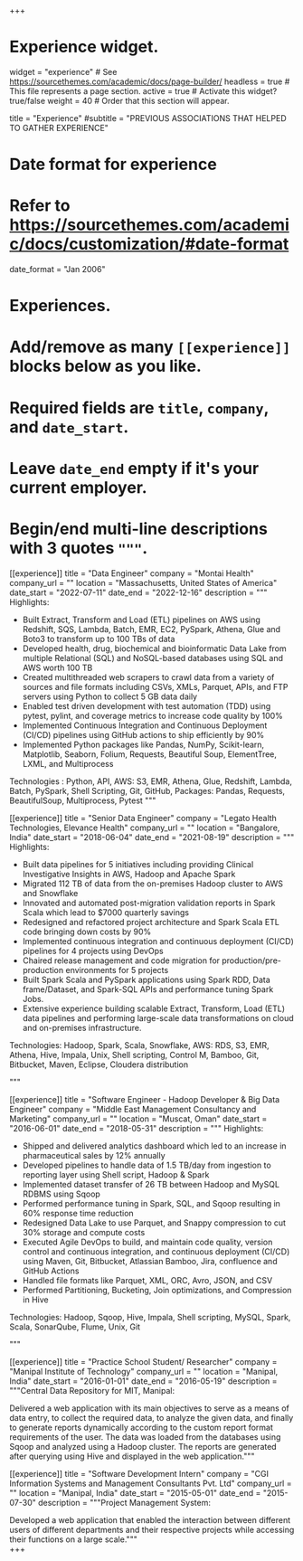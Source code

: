 +++
# Experience widget.
widget = "experience"  # See https://sourcethemes.com/academic/docs/page-builder/
headless = true  # This file represents a page section.
active = true  # Activate this widget? true/false
weight = 40  # Order that this section will appear.

title = "Experience"
#subtitle = "PREVIOUS ASSOCIATIONS THAT HELPED TO GATHER EXPERIENCE"

# Date format for experience
#   Refer to https://sourcethemes.com/academic/docs/customization/#date-format
date_format = "Jan 2006"

# Experiences.
#   Add/remove as many `[[experience]]` blocks below as you like.
#   Required fields are `title`, `company`, and `date_start`.
#   Leave `date_end` empty if it's your current employer.
#   Begin/end multi-line descriptions with 3 quotes `"""`.

[[experience]]
  title = "Data Engineer"
  company = "Montai Health"
  company_url = ""
  location = "Massachusetts, United States of America"
  date_start = "2022-07-11"
  date_end = "2022-12-16"
  description = """ 
  Highlights:
* Built Extract, Transform and Load (ETL) pipelines on AWS using Redshift, SQS, Lambda, Batch, EMR, EC2, PySpark, Athena, Glue and Boto3 to transform up to 100 TBs of data
* Developed health, drug, biochemical and bioinformatic Data Lake from multiple Relational (SQL) and NoSQL-based databases using SQL and AWS worth 100 TB
* Created multithreaded web scrapers to crawl data from a variety of sources and file formats including CSVs, XMLs, Parquet, APIs, and FTP servers using Python to collect 5 GB data daily
* Enabled test driven development with test automation (TDD) using pytest, pylint, and coverage metrics to increase code quality by 100%
* Implemented Continuous Integration and Continuous Deployment (CI/CD) pipelines using GitHub actions to ship efficiently by 90%
* Implemented Python packages like Pandas, NumPy, Scikit-learn, Matplotlib, Seaborn, Folium, Requests, Beautiful Soup, ElementTree, LXML, and Multiprocess

Technologies : Python, API, AWS: S3, EMR, Athena, Glue, Redshift, Lambda, Batch, PySpark, Shell Scripting, Git, GitHub, Packages: Pandas, Requests, BeautifulSoup, Multiprocess, Pytest
  """


[[experience]]
  title = "Senior Data Engineer"
  company = "Legato Health Technologies, Elevance Health"
  company_url = ""
  location = "Bangalore, India"
  date_start = "2018-06-04"
  date_end = "2021-08-19"
  description = """ 
  Highlights:

* Built data pipelines for 5 initiatives including providing Clinical Investigative Insights in AWS, Hadoop and Apache Spark
* Migrated 112 TB of data from the on-premises Hadoop cluster to AWS and Snowflake
* Innovated and automated post-migration validation reports in Spark Scala which lead to $7000 quarterly savings
* Redesigned and refactored project architecture and Spark Scala ETL code bringing down costs by 90%
* Implemented continuous integration and continuous deployment (CI/CD) pipelines for 4 projects using DevOps
* Chaired release management and code migration for production/pre-production environments for 5 projects
* Built Spark Scala and PySpark applications using Spark RDD, Data frame/Dataset, and Spark-SQL APIs and performance tuning Spark Jobs.
* Extensive experience building scalable Extract, Transform, Load (ETL) data pipelines and performing large-scale data transformations on cloud and on-premises infrastructure.

Technologies: Hadoop, Spark, Scala, Snowflake, AWS: RDS, S3, EMR, Athena, Hive, Impala, Unix, Shell scripting, Control M, Bamboo, Git, Bitbucket, Maven, Eclipse, Cloudera distribution

  """
  
[[experience]]
  title = "Software Engineer - Hadoop Developer & Big Data Engineer"
  company = "Middle East Management Consultancy and Marketing"
  company_url = ""
  location = "Muscat, Oman"
  date_start = "2016-06-01"
  date_end = "2018-05-31"
  description = """
Highlights:

* Shipped and delivered analytics dashboard which led to an increase in pharmaceutical sales by 12% annually
* Developed pipelines to handle data of 1.5 TB/day from ingestion to reporting layer using Shell script, Hadoop & Spark
* Implemented dataset transfer of 26 TB between Hadoop and MySQL RDBMS using Sqoop
* Performed performance tuning in Spark, SQL, and Sqoop resulting in 60% response time reduction
* Redesigned Data Lake to use Parquet, and Snappy compression to cut 30% storage and compute costs
* Executed Agile DevOps to build, and maintain code quality, version control and continuous integration, and continuous deployment (CI/CD) using Maven, Git, Bitbucket, Atlassian Bamboo, Jira, confluence and GitHub Actions
* Handled file formats like Parquet, XML, ORC, Avro, JSON, and CSV
* Performed Partitioning, Bucketing, Join optimizations, and Compression in Hive

Technologies: Hadoop, Sqoop, Hive, Impala, Shell scripting, MySQL, Spark, Scala, SonarQube, Flume, Unix, Git

  """

[[experience]]
  title = "Practice School Student/ Researcher"
  company = "Manipal Institute of Technology"
  company_url = ""
  location = "Manipal, India"
  date_start = "2016-01-01"
  date_end = "2016-05-19"
  description = """Central Data Repository for MIT, Manipal: 
  
  Delivered a web application with its main objectives to serve as a means of data entry, to collect the required data, to analyze the given data, and finally to generate reports dynamically according to the custom report format requirements of the user. The data was loaded from the databases using Sqoop and analyzed using a Hadoop cluster. The reports are generated after querying using Hive and displayed in the web application."""
  
[[experience]]
  title = "Software Development Intern"
  company = "CGI Information Systems and Management Consultants Pvt. Ltd"
  company_url = ""
  location = "Manipal, India"
  date_start = "2015-05-01"
  date_end = "2015-07-30"
  description = """Project Management System: 
  
  Developed a web application that enabled the interaction between different users of different departments and their respective projects while accessing their functions on a large scale."""  
+++
